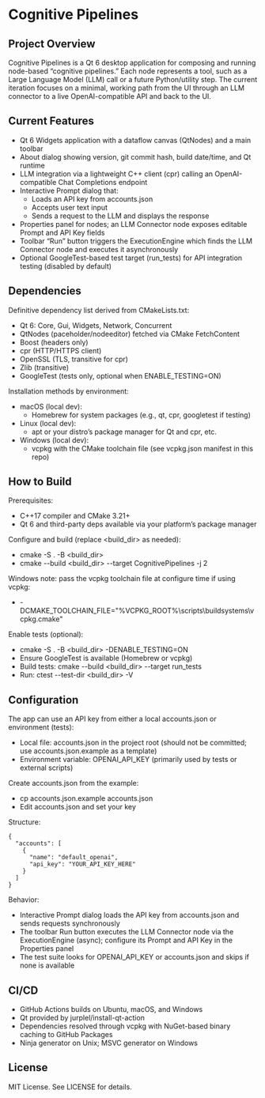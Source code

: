 # Cognitive Pipelines

## Project Overview
Cognitive Pipelines is a Qt 6 desktop application for composing and running node-based “cognitive pipelines.” Each node represents a tool, such as a Large Language Model (LLM) call or a future Python/utility step. The current iteration focuses on a minimal, working path from the UI through an LLM connector to a live OpenAI-compatible API and back to the UI.

## Current Features
- Qt 6 Widgets application with a dataflow canvas (QtNodes) and a main toolbar
- About dialog showing version, git commit hash, build date/time, and Qt runtime
- LLM integration via a lightweight C++ client (cpr) calling an OpenAI-compatible Chat Completions endpoint
- Interactive Prompt dialog that:
  - Loads an API key from accounts.json
  - Accepts user text input
  - Sends a request to the LLM and displays the response
- Properties panel for nodes; an LLM Connector node exposes editable Prompt and API Key fields
- Toolbar “Run” button triggers the ExecutionEngine which finds the LLM Connector node and executes it asynchronously
- Optional GoogleTest-based test target (run_tests) for API integration testing (disabled by default)

## Dependencies
Definitive dependency list derived from CMakeLists.txt:
- Qt 6: Core, Gui, Widgets, Network, Concurrent
- QtNodes (paceholder/nodeeditor) fetched via CMake FetchContent
- Boost (headers only)
- cpr (HTTP/HTTPS client)
- OpenSSL (TLS, transitive for cpr)
- Zlib (transitive)
- GoogleTest (tests only, optional when ENABLE_TESTING=ON)

Installation methods by environment:
- macOS (local dev):
  - Homebrew for system packages (e.g., qt, cpr, googletest if testing)
- Linux (local dev):
  - apt or your distro’s package manager for Qt and cpr, etc.
- Windows (local dev):
  - vcpkg with the CMake toolchain file (see vcpkg.json manifest in this repo)

## How to Build
Prerequisites:
- C++17 compiler and CMake 3.21+
- Qt 6 and third-party deps available via your platform’s package manager

Configure and build (replace <build_dir> as needed):
- cmake -S . -B <build_dir>
- cmake --build <build_dir> --target CognitivePipelines -j 2

Windows note: pass the vcpkg toolchain file at configure time if using vcpkg:
- -DCMAKE_TOOLCHAIN_FILE="%VCPKG_ROOT%\\scripts\\buildsystems\\vcpkg.cmake"

Enable tests (optional):
- cmake -S . -B <build_dir> -DENABLE_TESTING=ON
- Ensure GoogleTest is available (Homebrew or vcpkg)
- Build tests: cmake --build <build_dir> --target run_tests
- Run: ctest --test-dir <build_dir> -V

## Configuration
The app can use an API key from either a local accounts.json or environment (tests):
- Local file: accounts.json in the project root (should not be committed; use accounts.json.example as a template)
- Environment variable: OPENAI_API_KEY (primarily used by tests or external scripts)

Create accounts.json from the example:
- cp accounts.json.example accounts.json
- Edit accounts.json and set your key

Structure:
```
{
  "accounts": [
    {
      "name": "default_openai",
      "api_key": "YOUR_API_KEY_HERE"
    }
  ]
}
```

Behavior:
- Interactive Prompt dialog loads the API key from accounts.json and sends requests synchronously
- The toolbar Run button executes the LLM Connector node via the ExecutionEngine (async); configure its Prompt and API Key in the Properties panel
- The test suite looks for OPENAI_API_KEY or accounts.json and skips if none is available

## CI/CD
- GitHub Actions builds on Ubuntu, macOS, and Windows
- Qt provided by jurplel/install-qt-action
- Dependencies resolved through vcpkg with NuGet-based binary caching to GitHub Packages
- Ninja generator on Unix; MSVC generator on Windows

## License
MIT License. See LICENSE for details.
